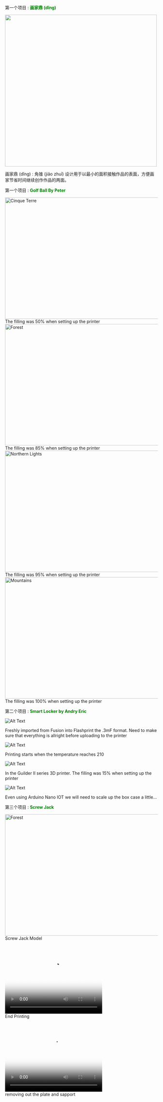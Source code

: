 <p class="p2">第一个项目 : <b><span style="color:Green"> 画家鼎 (dǐng) </span></b></p>
<img align = center width=500 src="Cad/cad.jpg">

画家鼎 (dǐng) :  角锥 (jiǎo zhuī) 设计用于以最小的面积接触作品的表面，方便画家节省时间继续创作作品的两面。

<p class="p2">第一个项目 : <b><span style="color:Green"> Golf Ball By Peter</span></b></p>

<div class="responsive">
  <div class="gallery">
    <a target="_blank" href="img/sp1.jpg">
      <img src="img/sp1.jpg" alt="Cinque Terre" width="600" height="400">
    </a>
    <div class="desc">The filling was 50% when setting up the printer</div>
  </div>
</div>


<div class="responsive">
  <div class="gallery">
    <a target="_blank" href="img/sp2.jpg">
      <img src="img/sp2.jpg" alt="Forest" width="600" height="400">
    </a>
    <div class="desc">The filling was 85% when setting up the printer</div>
  </div>
</div>

<div class="responsive">
  <div class="gallery">
    <a target="_blank" href="img/sp4.jpg">
      <img src="img/sp4.jpg" alt="Northern Lights" width="600" height="400">
    </a>
    <div class="desc">The filling was 95% when setting up the printer</div>
  </div>
</div>

<div class="responsive">
  <div class="gallery">
    <a target="_blank" href="img/cmplt.jpg">
      <img src="img/cmplt.jpg" alt="Mountains" width="600" height="400">
    </a>
    <div class="desc">The filling was 100% when setting up the printer</div>
  </div>
</div>

<div class="clearfix"></div>



<p class="p2">第二个项目 : <b><span style="color:Green"> Smart Locker by Andry Eric </span></b></p>



<div class="responsive">
  <div class="gallery">

![Alt Text](../img/AndryEric-Flashprint%20.jpg)
    <div class="desc">Freshly imported from Fusion into Flashprint the .3mF format. Need to make sure that everything is allright before uploading to the printer</div>
  </div>
</div>

<div class="responsive">
  <div class="gallery">

![Alt Text](../img/AndryEric-Guiders%20II%20series%20screen.jpeg) 
    <div class="desc">Printing starts when the temperature reaches 210 </div>

  </div>
</div>

<div class="responsive">
  <div class="gallery">

  ![Alt Text](../img/AndryEric-3Dprintingmodel1.jpg)
    <div class="desc">In the Guilder II series 3D printer. The filling was 15% when setting up the printer</div>
  </div>
</div>

<div class="responsive">
  <div class="gallery">

  ![Alt Text](../img/AndryEric-3D%20printed%20project-arduino1%20.jpeg)
    <div class="desc">Even using Arduino Nano IOT we will need to scale up the box case a little...</div>

  </div>
</div>


<p class="p2">第三个项目 : <b><span style="color:Green"> Screw Jack </span></b></p>

<div class="responsive">
  <div class="gallery">
    <a target="_blank" href="img/32.jpg">
      <img src="img/31.jpg" alt="Forest" width="600" height="400">
    </a>
    <div class="desc">Screw Jack Model</div>
  </div>
</div>

<div class="responsive">
  <div class="gallery">
    <a target="_blank" href="img/31.jpg">
    <video width="320" height="240" poster="img/31.jpg" controls>
   <source src="img/32.mp4" type="video/mp4">
   <source src="movie.ogg" type="video/ogg">
    </a>
    <div class="desc">End Printing</div>
  </div>
</div>

<div class="responsive">
  <div class="gallery">
    <a target="_blank" href="img/33.jpg">
    <video width="320" height="240" poster="img/31.jpg" controls>
   <source src="img/33.mp4" type="video/mp4">
   <source src="movie.ogg" type="video/ogg">
</video>
    </a>
    <div class="desc">removing out the plate and sapport </div>
  </div>
</div>

<div class="clearfix"></div>
